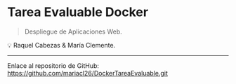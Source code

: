 # Tarea Evaluable Docker

> Despliegue de Aplicaciones Web.
> 

<aside>
💡 Raquel Cabezas & María Clemente.

</aside>

---

Enlace al repositorio de GitHub: https://github.com/mariacl26/DockerTareaEvaluable.git
